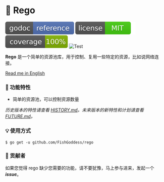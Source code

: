 # 🍦 Rego

[![Go Doc](_icons/godoc.svg)](https://pkg.go.dev/github.com/FishGoddess/rego)
[![License](_icons/license.svg)](https://opensource.org/licenses/MIT)
[![Coverage](_icons/coverage.svg)](_icons/coverage.svg)
![Test](https://github.com/FishGoddess/rego/actions/workflows/test.yml/badge.svg)

**Rego** 是一个简单的资源池库，用于控制、复用一些特定的资源，比如说网络连接。

[Read me in English](./README.en.md)

### 🍭 功能特性

* 简单的资源池，可以控制资源数量

_历史版本的特性请查看 [HISTORY.md](./HISTORY.md)。未来版本的新特性和计划请查看 [FUTURE.md](./FUTURE.md)。_

### 💡 使用方式

```shell
$ go get -u github.com/FishGoddess/rego
```

### 👥 贡献者

如果您觉得 rego 缺少您需要的功能，请不要犹豫，马上参与进来，发起一个 _**issue**_。
